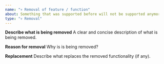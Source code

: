 ```yaml
---
name: "💀 Removal of feature / function"
about: Something that was supported before will not be supported anymore
type: "💀 Removal"
---
```


**Describe what is being removed**
A clear and concise description of what is being removed.

**Reason for removal**
Why is is being removed?

**Replacement**
Describe what replaces the removed functionality (if any).


